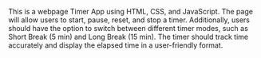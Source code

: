 This is a webpage Timer App using HTML, CSS, and JavaScript. The page will allow users to start, pause, reset, and stop a timer. Additionally, users should have the option to switch between different timer modes, such as Short Break (5 min) and Long Break (15 min). The timer should track time accurately and display the elapsed time in a user-friendly format.
